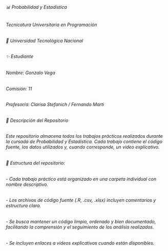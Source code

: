 ###### 📊 Probabilidad y Estadística

###### Tecnicatura Universitaria en Programación

###### 📍 Universidad Tecnológica Nacional

###### 

###### ✨ Estudiante

###### Nombre: Gonzalo Vega

###### Comisión: 11

###### Profesor/a: Clarisa Stefanich / Fernando Marti

###### 

###### 

###### 📂 Descripción del Repositorio

###### Este repositorio almacena todos los trabajos prácticos realizados durante la cursada de Probabilidad y Estadística. Cada trabajo contiene el código fuente, los datos utilizados y, cuando corresponde, un video explicativo.

###### 

###### 📌 Estructura del repositorio:

###### \- Cada trabajo práctico está organizado en una carpeta individual con nombre descriptivo.

###### \- Los archivos de código fuente (.R, .csv, .xlsx) incluyen comentarios y estructura clara.

###### \- Se busca mantener un código limpio, ordenado y bien documentado, facilitando la comprensión y el seguimiento de los análisis realizados.

###### \- Se incluyen enlaces a videos explicativos cuando están disponibles.

##### 

